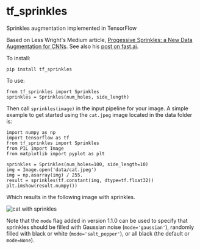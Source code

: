 # tf_sprinkles
Sprinkles augmentation implemented in TensorFlow

Based on Less Wright's Medium article, [Progessive Sprinkles: a New Data
Augmentation for CNNs][0]. See also his [post on fast.ai][1].

To install:

    pip install tf_sprinkles

To use:

    from tf_sprinkles import Sprinkles
    sprinkles = Sprinkles(num_holes, side_length)
  
Then call `sprinkles(image)` in the input pipeline for your image. A simple
example to get started using the `cat.jpeg` image located in the data folder
is:

    import numpy as np
    import tensorflow as tf
    from tf_sprinkles import Sprinkles
    from PIL import Image
    from matplotlib import pyplot as plt

    sprinkles = Sprinkles(num_holes=100, side_length=10)
    img = Image.open('data/cat.jpeg')
    img = np.asarray(img) / 255.
    result = sprinkles(tf.constant(img, dtype=tf.float32))
    plt.imshow(result.numpy())

Which results in the following image with sprinkles.

![cat with sprinkles][2]

Note that the `mode` flag added in version 1.1.0 can be used to specify that
sprinkles should be filled with Gaussian noise (`mode='gaussian'`), randomly
filled with black or white (`mode='salt_pepper'`), or all black (the default
or `mode=None`).

[0]: https://medium.com/@lessw/progressive-sprinkles-a-new-data-augmentation-for-cnns-and-helps-achieve-new-98-nih-malaria-6056965f671a
[1]: https://forums.fast.ai/t/progressive-sprinkles-cutout-variation-my-new-data-augmentation-98-on-nih-malaria-dataset/50454
[2]: https://github.com/Engineero/tf_sprinkles/blob/develop/data/cat_sprinkled.png

